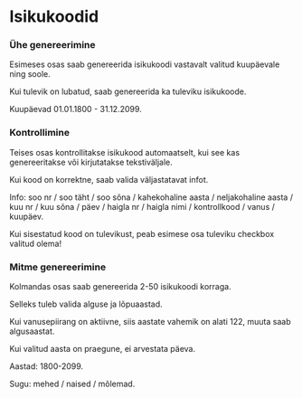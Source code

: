 # Isikukoodid
### Ühe genereerimine
Esimeses osas saab genereerida isikukoodi vastavalt valitud kuupäevale ning soole.

Kui tulevik on lubatud, saab genereerida ka tuleviku isikukoode. 

Kuupäevad 01.01.1800 - 31.12.2099.

### Kontrollimine
Teises osas kontrollitakse isikukood automaatselt, kui see kas genereeritakse või kirjutatakse tekstiväljale.

Kui kood on korrektne, saab valida väljastatavat infot.

Info: soo nr / soo täht / soo sõna / kahekohaline aasta / neljakohaline aasta / kuu nr / kuu sõna / päev / haigla nr / haigla nimi / kontrollkood / vanus / kuupäev.

Kui sisestatud kood on tulevikust, peab esimese osa tuleviku checkbox valitud olema!

### Mitme genereerimine
Kolmandas osas saab genereerida 2-50 isikukoodi korraga.

Selleks tuleb valida alguse ja lõpuaastad.

Kui vanusepiirang on aktiivne, siis aastate vahemik on alati 122, muuta saab algusaastat.

Kui valitud aasta on praegune, ei arvestata päeva.

Aastad: 1800-2099.

Sugu: mehed / naised / mõlemad.
